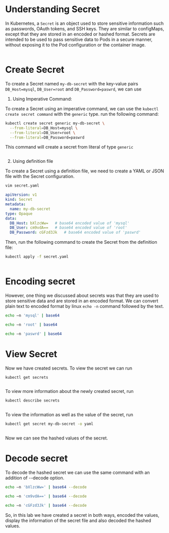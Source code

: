 # Understanding Secret

In Kubernetes, a `Secret` is an object used to store sensitive information such as passwords, OAuth tokens, and SSH keys. They are similar to configMaps, except that they are stored in an encoded or hashed format. Secrets are intended to be used to pass sensitive data to Pods in a secure manner, without exposing it to the Pod configuration or the container image.

<img src="https://github.com/Minhaz00/K8s-lab/blob/yasin/Lab - Secret/images/secret-overview.png?raw=true" alt="" />

# Create Secret

To create a Secret named `my-db-secret` with the key-value pairs `DB_Host=mysql`, `DB_User=root` and  `DB_Password=paswrd`, we can use

1. Using Imperative Command:

To create a Secret using an imperative command, we can use the `kubectl create secret command` with the `generic` type. run the following command:

```bash
kubectl create secret generic my-db-secret \
  --from-literal=DB_Host=mysql \
  --from-literal=DB_User=root \
  --from-literal=DB_Password=paswrd
```

This command will create a secret from literal of type `generic`

<img src="https://github.com/Minhaz00/K8s-lab/blob/yasin/Lab - Secret/images/secret-1.png?raw=true" alt="" />

2. Using definition file

To create a Secret using a definition file, we need to create a YAML or JSON file with the Secret configuration.

```bash
vim secret.yaml
```

```YAML
apiVersion: v1
kind: Secret
metadata:
  name: my-db-secret
type: Opaque
data:
  DB_Host: bXlzcWw=   # base64 encoded value of 'mysql'
  DB_User: cm9vdA==   # base64 encoded value of 'root'
  DB_Password: cGFzd3Jk   # base64 encoded value of 'paswrd'
```

Then, run the following command to create the Secret from the definition file:

```bash
kubectl apply -f secret.yaml
```

<img src="https://github.com/Minhaz00/K8s-lab/blob/yasin/Lab - Secret/images/secret-2.png?raw=true" alt="" />

# Encoding secret

However, one thing we discussed about secrets was that they are used to store
sensitive data and are stored in an encoded format. We can convert plain text to encoded format by linux `echo -n` command followed by the text.

```bash
echo –n 'mysql' | base64
```
```bash
echo –n 'root' | base64
```
```bash
echo –n 'paswrd' | base64
```
# View Secret

Now we have created secrets. To view the secret we can run

```bash
kubectl get secrets
```

<img src="https://github.com/Minhaz00/K8s-lab/blob/yasin/Lab - Secret/images/get-secrets.png?raw=true" alt="" />


To view more information about the newly created secret, run

```bash
kubectl describe secrets
```

<img src="https://github.com/Minhaz00/K8s-lab/blob/yasin/Lab - Secret/images/describe.png?raw=true" alt="" />

To view the information as well as the value of the secret, run

```bash
kubectl get secret my-db-secret -o yaml
```

<img src="https://github.com/Minhaz00/K8s-lab/blob/yasin/Lab - Secret/images/value.png?raw=true" alt="" />

Now we can see the hashed values of the secret.

# Decode secret

To decode the hashed secret we can use the same command with an addition of --decode option.

```bash
echo –n 'bXlzcWw=' | base64 --decode
```
```bash
echo –n 'cm9vdA==' | base64 --decode
```
```bash
echo –n 'cGFzd3Jk' | base64 --decode
```

So, in this lab we have created a secret in both ways, encoded the values, display the information of the secret file and also decoded the hashed values.


